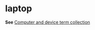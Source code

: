 # laptop

**See** [Computer and device term collection](https://worldready.cloudapp.net/Styleguide/Read?id=2700&topicid=26597)
